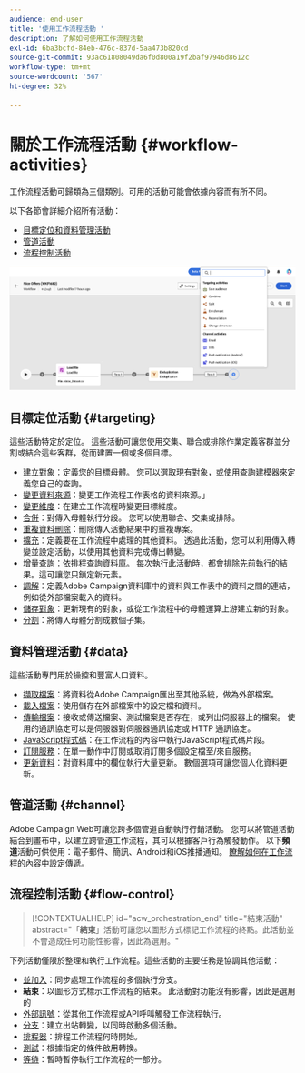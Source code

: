 ```yaml
---
audience: end-user
title: '使用工作流程活動 '
description: 了解如何使用工作流程活動
exl-id: 6ba3bcfd-84eb-476c-837d-5aa473b820cd
source-git-commit: 93ac61808049da6f0d800a19f2baf97946d8612c
workflow-type: tm+mt
source-wordcount: '567'
ht-degree: 32%

---
```



# 關於工作流程活動 {#workflow-activities}

工作流程活動可歸類為三個類別。可用的活動可能會依據內容而有所不同。

以下各節會詳細介紹所有活動：

* [目標定位和資料管理活動](#targeting)
* [管道活動](#channel)
* [流程控制活動](#flow-control)

![](../assets/workflow-activities.png)

## 目標定位活動 {#targeting}

這些活動特定於定位。 這些活動可讓您使用交集、聯合或排除作業定義客群並分割或結合這些客群，從而建置一個或多個目標。

* [建立對象](build-audience.md)：定義您的目標母體。 您可以選取現有對象，或使用查詢建模器來定義您自己的查詢。
* [變更資料來源](change-data-source.md)：變更工作流程工作表格的資料來源。」
* [變更維度](change-dimension.md)：在建立工作流程時變更目標維度。
* [合併](combine.md)：對傳入母體執行分段。 您可以使用聯合、交集或排除。
* [重複資料刪除](deduplication.md)：刪除傳入活動結果中的重複專案。
* [擴充](enrichment.md)：定義要在工作流程中處理的其他資料。 透過此活動，您可以利用傳入轉變並設定活動，以使用其他資料完成傳出轉變。
* [增量查詢](incremental-query.md)：依排程查詢資料庫。 每次執行此活動時，都會排除先前執行的結果。這可讓您只鎖定新元素。
* [調解](reconciliation.md)：定義Adobe Campaign資料庫中的資料與工作表中的資料之間的連結，例如從外部檔案載入的資料。
* [儲存對象](save-audience.md)：更新現有的對象，或從工作流程中的母體運算上游建立新的對象。
* [分割](split.md)：將傳入母體分割成數個子集。

## 資料管理活動 {#data}

這些活動專門用於操控和豐富人口資料。

* [擷取檔案](extract-file.md)：將資料從Adobe Campaign匯出至其他系統，做為外部檔案。
* [載入檔案](load-file.md)：使用儲存在外部檔案中的設定檔和資料。
* [傳輸檔案](transfer-file.md)：接收或傳送檔案、測試檔案是否存在，或列出伺服器上的檔案。 使用的通訊協定可以是伺服器對伺服器通訊協定或 HTTP 通訊協定。
* [JavaScript程式碼](javascript-code.md)：在工作流程的內容中執行JavaScript程式碼片段。
* [訂閱服務](subscription-services.md)：在單一動作中訂閱或取消訂閱多個設定檔至/來自服務。
* [更新資料](update-data.md)：對資料庫中的欄位執行大量更新。 數個選項可讓您個人化資料更新。

## 管道活動 {#channel}

Adobe Campaign Web可讓您跨多個管道自動執行行銷活動。 您可以將管道活動結合到畫布中，以建立跨管道工作流程，其可以根據客戶行為觸發動作。 以下&#x200B;**頻道**&#x200B;活動可供使用：電子郵件、簡訊、Android和iOS推播通知。 [瞭解如何在工作流程的內容中設定傳遞](channels.md)。

## 流程控制活動 {#flow-control}

>[!CONTEXTUALHELP]
>id="acw_orchestration_end"
>title="結束活動"
>abstract="「**結束**」活動可讓您以圖形方式標記工作流程的終點。此活動並不會造成任何功能性影響，因此為選用。"

下列活動僅限於整理和執行工作流程。這些活動的主要任務是協調其他活動：

* [並加入](and-join.md)：同步處理工作流程的多個執行分支。
* **結束**：以圖形方式標示工作流程的結束。 此活動對功能沒有影響，因此是選用的
* [外部訊號](external-signal.md)：從其他工作流程或API呼叫觸發工作流程執行。
* [分支](fork.md)：建立出站轉變，以同時啟動多個活動。
* [排程器](scheduler.md)：排程工作流程何時開始。
* [測試](test.md)：根據指定的條件啟用轉換。
* [等待](wait.md)：暫時暫停執行工作流程的一部分。
